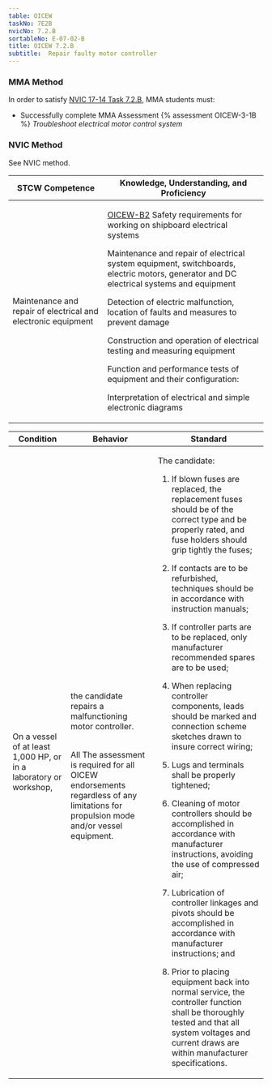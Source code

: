```yaml
---
table: OICEW
taskNo: 7E2B
nvicNo: 7.2.B 
sortableNo: E-07-02-B
title: OICEW 7.2.B 
subtitle:  Repair faulty motor controller
---
```



### MMA Method

In order to satisfy  [NVIC 17-14  Task  7.2.B]({{site.baseurl}}/assets/images/nvic-17-14.pdf), MMA students must:

* Successfully complete MMA Assessment {% assessment OICEW-3-1B %} *Troubleshoot electrical motor control system*


### NVIC Method

<a onclick="togglevisibility('nvic_methods')" >See NVIC method.</a>

<div id='nvic_methods' class='hide'>

<table>
<thead>
<tr>
<th class='forty'> STCW Competence </th>
<th class='sixty'> Knowledge, Understanding, and Proficiency </th>
</tr>
</thead>




<tbody>
<tr><td markdown='1'>

Maintenance and repair of electrical and electronic equipment

</td><td markdown='1'>

[OICEW-B2]({{site.baseurl}}/tables/31.html#OICEW-B2) Safety requirements for working on shipboard electrical systems 

Maintenance and repair of electrical system equipment, switchboards, electric motors, generator and DC electrical systems and equipment 

Detection of electric malfunction, location of faults and measures to prevent damage 

Construction and operation of electrical testing and measuring equipment 

Function and performance tests of equipment and their configuration: 

Interpretation of electrical and simple electronic diagrams

</td></tr>


</tbody>
</table>


<table>
<thead>
<tr><th class='twenty'>  Condition </th><th class='twenty'> Behavior </th><th  class='sixty'>Standard </th></tr>
</thead>
<tbody >



<tr><td markdown='1'>

On a vessel of at least 1,000 HP, or in a laboratory or workshop,

</td><td markdown='1'>

the candidate repairs a malfunctioning motor controller.

<br>

<div class="tooltip">All
<span class="tooltiptext">
The assessment is required for all OICEW endorsements regardless of any limitations for propulsion mode and/or vessel equipment.
</span>
</div>


</td><td markdown='1'>

The candidate:

1. If blown fuses are replaced, the replacement fuses should be of the correct type and be properly rated, and fuse holders should grip tightly the fuses;

2. If contacts are to be refurbished, techniques should be in accordance with instruction manuals;

3. If controller parts are to be replaced, only manufacturer recommended spares are to be used;

4. When replacing controller components, leads should be marked and connection scheme sketches drawn to insure correct wiring;

5. Lugs and terminals shall be properly tightened;

6. Cleaning of motor controllers should be accomplished in accordance with manufacturer instructions, avoiding the use of compressed air;

7. Lubrication of controller linkages and pivots should be accomplished in accordance with manufacturer instructions; and

8. Prior to placing equipment back into normal service, the controller function shall be thoroughly tested and that all system voltages and current draws are within manufacturer specifications.

</td></tr>
</tbody>
</table>
</div>
